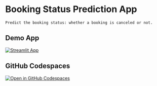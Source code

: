 # Booking Status Prediction App
```
Predict the booking status: whether a booking is canceled or not.
```


## Demo App

[![Streamlit App](https://static.streamlit.io/badges/streamlit_badge_black_white.svg)](https://utsjoseph2702224282-5dbamg25t8cw9src2cfod6.streamlit.app/)

## GitHub Codespaces

[![Open in GitHub Codespaces](https://github.com/codespaces/badge.svg)](https://codespaces.new/streamlit/app-starter-kit?quickstart=1)


